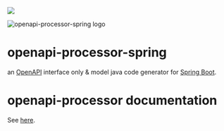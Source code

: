 [![][badge-ci]][workflow-ci]


![openapi-processor-spring logo](images/openapi-processor-spring@1280x200.png)

# openapi-processor-spring

an [OpenAPI][openapi] interface only & model java code generator for [Spring Boot][springboot].
 

# openapi-processor documentation

See [here][oap-docs].
  

[badge-license]: https://img.shields.io/badge/License-Apache%202.0-blue.svg?labelColor=313A42
[badge-ci]: https://github.com/hauner/openapi-processor-json/workflows/ci/badge.svg
[oap-license]: https://github.com/hauner/openapi-processor-spring/blob/master/LICENSE
[workflow-ci]: https://github.com/hauner/openapi-processor-json/actions?query=workflow%3Aci
[oap-docs]: https://hauner.github.com/openapi-processor/spring/current/index.html
[openapi]: https://www.openapis.org/
[springboot]: https://spring.io/projects/spring-boot
